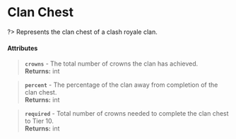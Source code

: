 # Clan Chest
?> Represents the clan chest of a clash royale clan.

#### Attributes
> **`crowns`** - The total number of crowns the clan has achieved.    
**Returns:** int

> **`percent`** - The percentage of the clan away from completion of the clan chest.    
**Returns:** int

> **`required`** - Total number of crowns needed to complete the clan chest to Tier 10.    
**Returns:** int